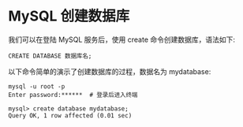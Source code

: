 # MySQL 创建数据库
我们可以在登陆 MySQL 服务后，使用 create 命令创建数据库，语法如下:

    CREATE DATABASE 数据库名;

以下命令简单的演示了创建数据库的过程，数据名为 mydatabase:

    mysql -u root -p   
    Enter password:******  # 登录后进入终端

    mysql> create database mydatabase;
    Query OK, 1 row affected (0.01 sec)